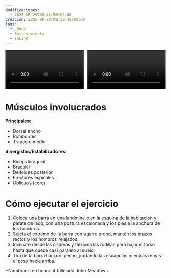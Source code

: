 ```yaml
---
Modificaciones:
  - 2025-08-29T08:43:56+02:00
Creación: 2025-08-29T08:39:48+02:00
tags:
  - _Done
  - Entrenamiento
  - ToLink
---
```


<div style="display: grid; grid-template-columns: 1fr 1fr; gap: 10px; width: 100%;">
  <video src="barbell-meadows-row-front.mp4" controls style="width: 100%;"></video>
  <video src="barbell-meadows-row-front.mp4" controls style="width: 100%;"></video>
</div>

 # Músculos involucrados
**Principales:**
* Dorsal ancho
* Romboides
* Trapecio medio

**Sinergistas/Estabilizadores:**
* Bíceps braquial
* Braquial
* Deltoides posterior
* Erectores espinales
* Oblicuos (core)

 # Cómo ejecutar el ejercicio
1. Coloca una barra en una landmine o en la esquina de la habitación y párate de lado, con una postura escalonada y los pies a la anchura de los hombros.
2. Sujeta el extremo de la barra con agarre prono, mantén los brazos rectos y los hombros relajados.
3. Inclínate desde las caderas y flexiona las rodillas para bajar el torso hasta que quede casi paralelo al suelo.
4. Tira de la barra hacia el pecho, juntando las escápulas mientras remas el peso hacia arriba.

*Nombrado en honor al fallecido John Meadows